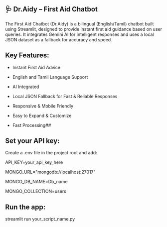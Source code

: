 ## 🩺 Dr.Aidy – First Aid Chatbot
The First Aid Chatbot (Dr.Aidy) is a bilingual (English/Tamil) chatbot built using Streamlit, designed to provide instant first aid guidance based on user queries. It integrates Gemini AI for intelligent responses and uses a local JSON dataset as a fallback for accuracy and speed.

## Key Features: 

- Instant First Aid Advice

- English and Tamil Language Support

- AI Integrated

- Local JSON Fallback for Fast & Reliable Responses

- Responsive & Mobile Friendly

- Easy to Expand & Customize

- Fast Processing##

## Set your API key:

Create a .env file in the project root and add:

API_KEY=your_api_key_here

MONGO_URL="mongodb://localhost:27017"

MONGO_DB_NAME=Db_name

MONGO_COLLECTION=users

## Run the app:

streamlit run your_script_name.py